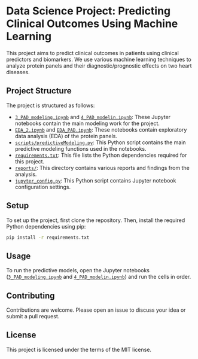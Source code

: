 # Data Science Project: Predicting Clinical Outcomes Using Machine Learning

This project aims to predict clinical outcomes in patients using clinical predictors and biomarkers. We use various machine learning techniques to analyze protein panels and their diagnostic/prognostic effects on two heart diseases.

## Project Structure

The project is structured as follows:

- [`3_PAD_modeling.ipynb`](command:_github.copilot.openRelativePath?%5B%223_PAD_modeling.ipynb%22%5D "3_PAD_modeling.ipynb") and [`4_PAD_modelin.ipynb`](command:_github.copilot.openRelativePath?%5B%224_PAD_modelin.ipynb%22%5D "4_PAD_modelin.ipynb"): These Jupyter notebooks contain the main modeling work for the project.
- [`EDA_2.ipynb`](command:_github.copilot.openRelativePath?%5B%22EDA_2.ipynb%22%5D "EDA_2.ipynb") and [`EDA_PAD.ipynb`](command:_github.copilot.openRelativePath?%5B%22EDA_PAD.ipynb%22%5D "EDA_PAD.ipynb"): These notebooks contain exploratory data analysis (EDA) of the protein panels.
- [`scripts/predictiveModeling.py`](command:_github.copilot.openRelativePath?%5B%22scripts%2FpredictiveModeling.py%22%5D "scripts/predictiveModeling.py"): This Python script contains the main predictive modeling functions used in the notebooks.
- [`requirements.txt`](command:_github.copilot.openRelativePath?%5B%22requirements.txt%22%5D "requirements.txt"): This file lists the Python dependencies required for this project.
- [`reports/`](command:_github.copilot.openRelativePath?%5B%22reports%2F%22%5D "reports/"): This directory contains various reports and findings from the analysis.
- [`jupyter_config.py`](command:_github.copilot.openRelativePath?%5B%22jupyter_config.py%22%5D "jupyter_config.py"): This Python script contains Jupyter notebook configuration settings.

## Setup

To set up the project, first clone the repository. Then, install the required Python dependencies using pip:

```sh
pip install -r requirements.txt
```

## Usage

To run the predictive models, open the Jupyter notebooks ([`3_PAD_modeling.ipynb`](command:_github.copilot.openRelativePath?%5B%223_PAD_modeling.ipynb%22%5D "3_PAD_modeling.ipynb") and [`4_PAD_modelin.ipynb`](command:_github.copilot.openRelativePath?%5B%224_PAD_modelin.ipynb%22%5D "4_PAD_modelin.ipynb")) and run the cells in order.

## Contributing

Contributions are welcome. Please open an issue to discuss your idea or submit a pull request.

## License

This project is licensed under the terms of the MIT license.